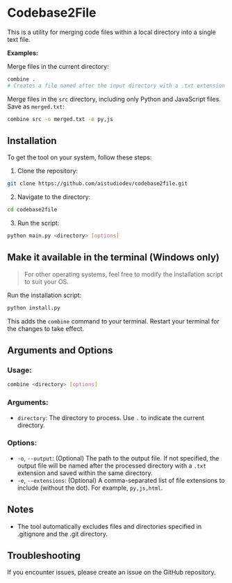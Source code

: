 # Codebase2File

This is a utility for merging code files within a local directory into a single text file.

**Examples:**

Merge files in the current directory:

```bash
combine .
# Creates a file named after the input directory with a .txt extension
```

Merge files in the `src` directory, including only Python and JavaScript files. Save as `merged.txt`:

```bash
combine src -o merged.txt -e py,js
```

## Installation

To get the tool on your system, follow these steps:

1. Clone the repository:

```bash
git clone https://github.com/aistudiodev/codebase2file.git
```

2. Navigate to the directory:

```bash
cd codebase2file
```

3. Run the script:

```bash
python main.py <directory> [options]
```

## Make it available in the terminal (Windows only)

> For other operating systems, feel free to modify the installation script to suit your OS.

Run the installation script:

```bash
python install.py
```

This adds the `combine` command to your terminal. Restart your terminal for the changes to take effect.

## Arguments and Options

### Usage:

```bash
combine <directory> [options]
```

### Arguments:

- `directory`: The directory to process. Use `.` to indicate the current directory.

### Options:

- `-o`, `--output`: (Optional) The path to the output file. If not specified, the output file will be named after the processed directory with a `.txt` extension and saved within the same directory.
- `-e`, `--extensions`: (Optional) A comma-separated list of file extensions to include (without the dot). For example, `py,js,html`.

## Notes

- The tool automatically excludes files and directories specified in .gitignore and the .git directory.

## Troubleshooting

If you encounter issues, please create an issue on the GitHub repository.
